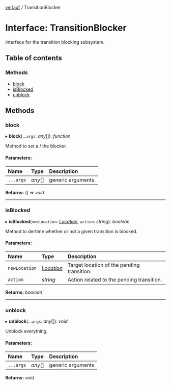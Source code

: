 [verlauf](../README.md) / TransitionBlocker

# Interface: TransitionBlocker

Interface for the transition blocking subsystem.

## Table of contents

### Methods

- [block](transitionblocker.md#block)
- [isBlocked](transitionblocker.md#isblocked)
- [unblock](transitionblocker.md#unblock)

## Methods

### block

▸ **block**(...`args`: *any*[]): *function*

Method to set a / the blocker.

#### Parameters:

Name | Type | Description |
:------ | :------ | :------ |
`...args` | *any*[] | generic arguments.    |

**Returns:** () => *void*

___

### isBlocked

▸ **isBlocked**(`newLocation`: [*Location*](location.md), `action`: *string*): *boolean*

Method to dertime whether or not a given transition is blocked.

#### Parameters:

Name | Type | Description |
:------ | :------ | :------ |
`newLocation` | [*Location*](location.md) | Target location of the pending transition.   |
`action` | *string* | Action related to the pending transition.    |

**Returns:** *boolean*

___

### unblock

▸ **unblock**(...`args`: *any*[]): *void*

Unblock everything.

#### Parameters:

Name | Type | Description |
:------ | :------ | :------ |
`...args` | *any*[] | generic arguments    |

**Returns:** *void*
